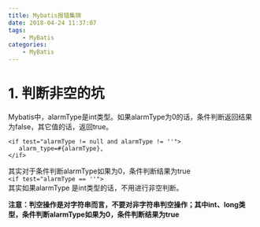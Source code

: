 ```yaml
---
title: Mybatis报错集锦
date: 2018-04-24 11:37:07
tags:
    - MyBatis
categories:
    - MyBatis
---
```

# 1. 判断非空的坑
Mybatis中，alarmType是int类型。如果alarmType为0的话，条件判断返回结果为false，其它值的话，返回true。
```
<if test="alarmType != null and alarmType != ''">
   alarm_type=#{alarmType},
</if>
```
其实对于条件判断alarmType如果为0，条件判断结果为true  
`<if test="alarmType == ''">`  
其实如果alarmType 是int类型的话，不用进行非空判断。

**注意：判空操作是对字符串而言，不要对非字符串判空操作；其中int、long类型，条件判断alarmType如果为0，条件判断结果为true**
